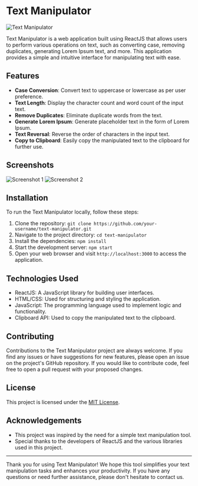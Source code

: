 # Text Manipulator

![Text Manipulator](text-manipulator.png)

Text Manipulator is a web application built using ReactJS that allows users to perform various operations on text, such as converting case, removing duplicates, generating Lorem Ipsum text, and more. This application provides a simple and intuitive interface for manipulating text with ease.

## Features

- **Case Conversion**: Convert text to uppercase or lowercase as per user preference.
- **Text Length**: Display the character count and word count of the input text.
- **Remove Duplicates**: Eliminate duplicate words from the text.
- **Generate Lorem Ipsum**: Generate placeholder text in the form of Lorem Ipsum.
- **Text Reversal**: Reverse the order of characters in the input text.
- **Copy to Clipboard**: Easily copy the manipulated text to the clipboard for further use.

## Screenshots

![Screenshot 1](screenshot-1.png)
![Screenshot 2](screenshot-2.png)

## Installation

To run the Text Manipulator locally, follow these steps:

1. Clone the repository: `git clone https://github.com/your-username/text-manipulator.git`
2. Navigate to the project directory: `cd text-manipulator`
3. Install the dependencies: `npm install`
4. Start the development server: `npm start`
5. Open your web browser and visit `http://localhost:3000` to access the application.

## Technologies Used

- ReactJS: A JavaScript library for building user interfaces.
- HTML/CSS: Used for structuring and styling the application.
- JavaScript: The programming language used to implement logic and functionality.
- Clipboard API: Used to copy the manipulated text to the clipboard.

## Contributing

Contributions to the Text Manipulator project are always welcome. If you find any issues or have suggestions for new features, please open an issue on the project's GitHub repository. If you would like to contribute code, feel free to open a pull request with your proposed changes.

## License

This project is licensed under the [MIT License](LICENSE).

## Acknowledgements

- This project was inspired by the need for a simple text manipulation tool.
- Special thanks to the developers of ReactJS and the various libraries used in this project.

---

Thank you for using Text Manipulator! We hope this tool simplifies your text manipulation tasks and enhances your productivity. If you have any questions or need further assistance, please don't hesitate to contact us.
